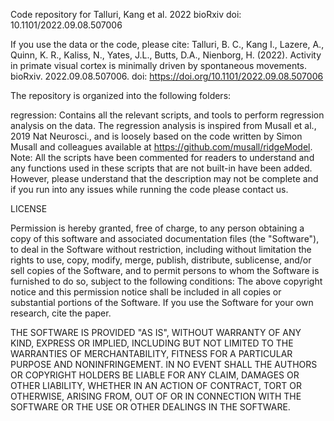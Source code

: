 Code repository for Talluri, Kang et al. 2022 bioRxiv doi: 10.1101/2022.09.08.507006

If you use the data or the code, please cite: Talluri, B. C., Kang I., Lazere, A., Quinn, K. R., Kaliss, N., Yates, J.L., Butts, D.A., Nienborg, H. (2022). Activity in primate visual cortex is minimally driven by spontaneous movements. bioRxiv. 2022.09.08.507006. doi: https://doi.org/10.1101/2022.09.08.507006

The repository is organized into the following folders:

regression: Contains all the relevant scripts, and tools to perform regression analysis on the data. The regression analysis is inspired from Musall et al., 2019 Nat Neurosci., and is loosely based on the code written by Simon Musall and colleagues available at https://github.com/musall/ridgeModel.
Note: All the scripts have been commented for readers to understand and any functions used in these scripts that are not built-in have been added. However, please understand that the description may not be complete and if you run into any issues while running the code please contact us.

LICENSE

Permission is hereby granted, free of charge, to any person obtaining a copy of this software and associated documentation files (the "Software"), to deal in the Software without restriction, including without limitation the rights to use, copy, modify, merge, publish, distribute, sublicense, and/or sell copies of the Software, and to permit persons to whom the Software is furnished to do so, subject to the following conditions: The above copyright notice and this permission notice shall be included in all copies or substantial portions of the Software. If you use the Software for your own research, cite the paper.

THE SOFTWARE IS PROVIDED "AS IS", WITHOUT WARRANTY OF ANY KIND, EXPRESS OR IMPLIED, INCLUDING BUT NOT LIMITED TO THE WARRANTIES OF MERCHANTABILITY, FITNESS FOR A PARTICULAR PURPOSE AND NONINFRINGEMENT. IN NO EVENT SHALL THE AUTHORS OR COPYRIGHT HOLDERS BE LIABLE FOR ANY CLAIM, DAMAGES OR OTHER LIABILITY, WHETHER IN AN ACTION OF CONTRACT, TORT OR OTHERWISE, ARISING FROM, OUT OF OR IN CONNECTION WITH THE SOFTWARE OR THE USE OR OTHER DEALINGS IN THE SOFTWARE.
